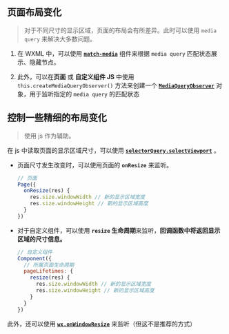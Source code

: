 ## 页面布局变化

> 对于不同尺寸的显示区域，页面的布局会有所差异。此时可以使用 `media query` 来解决大多数问题。

1. 在 WXML 中，可以使用 [**`match-media`**](https://developers.weixin.qq.com/miniprogram/dev/component/match-media.html) 组件来根据 `media query` 匹配状态展示、隐藏节点。

2. 此外，可以在**页面** 或 **自定义组件 JS** 中使用 `this.createMediaQueryObserver()` 方法来创建一个 [**`MediaQueryObserver`**](https://developers.weixin.qq.com/miniprogram/dev/api/wxml/MediaQueryObserver.html) 对象，用于监听指定的 `media query` 的匹配状态

## 控制一些精细的布局变化

> 使用 js 作为辅助。

在 js 中读取页面的显示区域尺寸，可以使用 [**`selectorQuery.selectViewport`**](https://developers.weixin.qq.com/miniprogram/dev/api/wxml/SelectorQuery.selectViewport.html) 。

- 页面尺寸发生改变时，可以使用页面的 **`onResize`** 来监听。

  ```js
  // 页面
  Page({
    onResize(res) {
      res.size.windowWidth // 新的显示区域宽度
      res.size.windowHeight // 新的显示区域高度
    }
  })
  ```

- 对于自定义组件，可以使用 **`resize` 生命周期**来监听，**回调函数中将返回显示区域的尺寸信息。**

  ```js
  // 自定义组件
  Component({
    // 所属页面生命周期
    pageLifetimes: {
      resize(res) {
        res.size.windowWidth // 新的显示区域宽度
        res.size.windowHeight // 新的显示区域高度
      }
    }
  })
  ```

此外，还可以使用 [**`wx.onWindowResize`**](https://developers.weixin.qq.com/miniprogram/dev/api/ui/window/wx.onWindowResize.html) 来监听（但这不是推荐的方式）